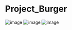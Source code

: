 # Project_Burger
![image](https://user-images.githubusercontent.com/98613680/193133040-ab537417-6823-44f4-a5ef-8fc526bafc33.png)
![image](https://user-images.githubusercontent.com/98613680/193133085-954c6416-d8c5-404b-937a-7c8e64e21ddb.png)
![image](https://user-images.githubusercontent.com/98613680/193132872-94bc6b0a-6849-4909-915e-302205dfd747.png)

